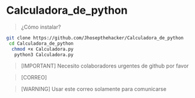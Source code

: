 # Calculadora_de_python

> ¿Cómo instalar?

```bash
git clone https://github.com/Jhosepthehacker/Calculadora_de_python
 cd Calculadora_de_python
  chmod +x Calculadora.py
   python3 Calculadora.py
```

> [IMPORTANT]
> Necesito colaboradores urgentes de github por favor

> [CORREO]
> 

> [WARNING]
>Usar este correo solamente para comunicarse 
